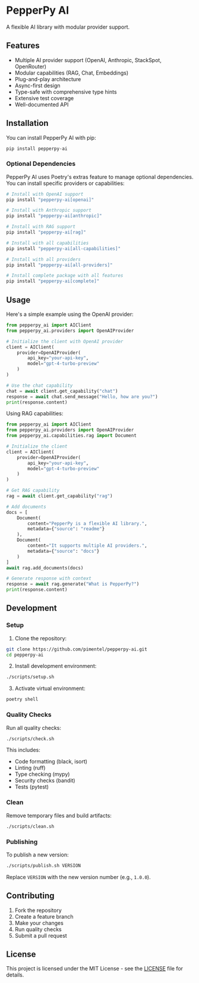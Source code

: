 # PepperPy AI

A flexible AI library with modular provider support.

## Features

- Multiple AI provider support (OpenAI, Anthropic, StackSpot, OpenRouter)
- Modular capabilities (RAG, Chat, Embeddings)
- Plug-and-play architecture
- Async-first design
- Type-safe with comprehensive type hints
- Extensive test coverage
- Well-documented API

## Installation

You can install PepperPy AI with pip:

```bash
pip install pepperpy-ai
```

### Optional Dependencies

PepperPy AI uses Poetry's extras feature to manage optional dependencies. You can install specific providers or capabilities:

```bash
# Install with OpenAI support
pip install "pepperpy-ai[openai]"

# Install with Anthropic support
pip install "pepperpy-ai[anthropic]"

# Install with RAG support
pip install "pepperpy-ai[rag]"

# Install with all capabilities
pip install "pepperpy-ai[all-capabilities]"

# Install with all providers
pip install "pepperpy-ai[all-providers]"

# Install complete package with all features
pip install "pepperpy-ai[complete]"
```

## Usage

Here's a simple example using the OpenAI provider:

```python
from pepperpy_ai import AIClient
from pepperpy_ai.providers import OpenAIProvider

# Initialize the client with OpenAI provider
client = AIClient(
    provider=OpenAIProvider(
        api_key="your-api-key",
        model="gpt-4-turbo-preview"
    )
)

# Use the chat capability
chat = await client.get_capability("chat")
response = await chat.send_message("Hello, how are you?")
print(response.content)
```

Using RAG capabilities:

```python
from pepperpy_ai import AIClient
from pepperpy_ai.providers import OpenAIProvider
from pepperpy_ai.capabilities.rag import Document

# Initialize the client
client = AIClient(
    provider=OpenAIProvider(
        api_key="your-api-key",
        model="gpt-4-turbo-preview"
    )
)

# Get RAG capability
rag = await client.get_capability("rag")

# Add documents
docs = [
    Document(
        content="PepperPy is a flexible AI library.",
        metadata={"source": "readme"}
    ),
    Document(
        content="It supports multiple AI providers.",
        metadata={"source": "docs"}
    )
]
await rag.add_documents(docs)

# Generate response with context
response = await rag.generate("What is PepperPy?")
print(response.content)
```

## Development

### Setup

1. Clone the repository:
```bash
git clone https://github.com/pimentel/pepperpy-ai.git
cd pepperpy-ai
```

2. Install development environment:
```bash
./scripts/setup.sh
```

3. Activate virtual environment:
```bash
poetry shell
```

### Quality Checks

Run all quality checks:
```bash
./scripts/check.sh
```

This includes:
- Code formatting (black, isort)
- Linting (ruff)
- Type checking (mypy)
- Security checks (bandit)
- Tests (pytest)

### Clean

Remove temporary files and build artifacts:
```bash
./scripts/clean.sh
```

### Publishing

To publish a new version:
```bash
./scripts/publish.sh VERSION
```

Replace `VERSION` with the new version number (e.g., `1.0.0`).

## Contributing

1. Fork the repository
2. Create a feature branch
3. Make your changes
4. Run quality checks
5. Submit a pull request

## License

This project is licensed under the MIT License - see the [LICENSE](LICENSE) file for details.
